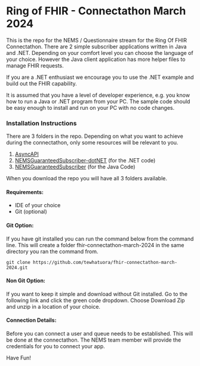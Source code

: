 # Ring of FHIR - Connectathon March 2024

This is the repo for the NEMS / Questionnaire stream for the Ring Of FHIR Connectathon. There are 2 simple subscriber applications written in Java and .NET. Depending on your comfort level you can choose the language of your choice. However the Java client application has more helper files to manage FHIR requests.

If you are a .NET enthusiast we encourage you to use the .NET example and build out the FHIR capability.

It is assumed that you have a level of developer experience, e.g. you know how to run a Java or .NET program from your PC. The sample code should be easy enough to install and run on your PC with no code changes.

### Installation Instructions

There are 3 folders in the repo. Depending on what you want to achieve during the connectathon, only some resources will be relevant to you.

1. [AsyncAPI](https://github.com/tewhatuora/fhir-connectathon-march-2024/tree/main/AsyncAPI)
2. [NEMSGuaranteedSubscriber-dotNET](https://github.com/tewhatuora/fhir-connectathon-march-2024/tree/main/NEMSGuaranteedSubscriber-dotNET) (for the .NET code)
3. [NEMSGuaranteedSubscriber](https://github.com/tewhatuora/fhir-connectathon-march-2024/tree/main/NEMSGuaranteedSubscriber) (for the Java Code)

When you download the repo you will have all 3 folders available.

#### Requirements:

- IDE of your choice
- Git (optional)

#### Git Option:

If you have git installed you can run the command below from the command line. This will create a folder fhir-connectathon-march-2024 in the same directory you ran the command from.

    git clone https://github.com/tewhatuora/fhir-connectathon-march-2024.git

#### Non Git Option:

If you want to keep it simple and download without Git installed. Go to the following link and click the green code dropdown. Choose Download Zip and unzip in a location of your choice.

#### Connection Details:

Before you can connect a user and queue needs to be established. This will be done at the connectathon. The NEMS team member will provide the credentials for you to connect your app.

Have Fun!
